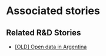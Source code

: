 # Associated stories

<!-- !!DO NOT REMOVE!! start autogenerated hyperlinks -->
## Related R&D Stories
- [[OLD] Open data in Argentina](../stories/?doc=ARG_01)
<!-- !!DO NOT REMOVE!! end autogenerated hyperlinks -->